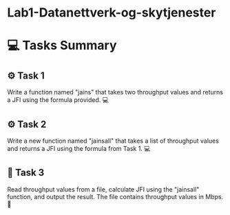 # Lab1-Datanettverk-og-skytjenester

<div class="container">
  <h1>💻 Tasks Summary</h1>
  <div class="task">
    <h2>⚙️ Task 1</h2>
    <p>Write a function named "jains" that takes two throughput values and returns a JFI using the formula provided. 💻</p>
  </div>
  <div class="task">
    <h2>⚙️ Task 2</h2>
    <p>Write a new function named "jainsall" that takes a list of throughput values and returns a JFI using the formula from Task 1. 💻</p>
  </div>
  <div class="task">
    <h2>💾 Task 3</h2>
    <p>Read throughput values from a file, calculate JFI using the "jainsall" function, and output the result. The file contains throughput values in Mbps. 💾</p>
  </div>
</div>
